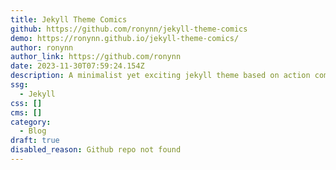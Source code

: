 ```yaml
---
title: Jekyll Theme Comics
github: https://github.com/ronynn/jekyll-theme-comics
demo: https://ronynn.github.io/jekyll-theme-comics/
author: ronynn
author_link: https://github.com/ronynn
date: 2023-11-30T07:59:24.154Z
description: A minimalist yet exciting jekyll theme based on action comics.
ssg:
  - Jekyll
css: []
cms: []
category:
  - Blog
draft: true
disabled_reason: Github repo not found
---
```

